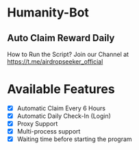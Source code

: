 # Humanity-Bot
Auto Claim Reward Daily
---
How to Run the Script? Join our Channel at https://t.me/airdropseeker_official

# Available Features

- [x] Automatic Claim Every 6 Hours
- [x] Automatic Daily Check-In (Login)
- [x] Proxy Support
- [x] Multi-process support
- [x] Waiting time before starting the program
